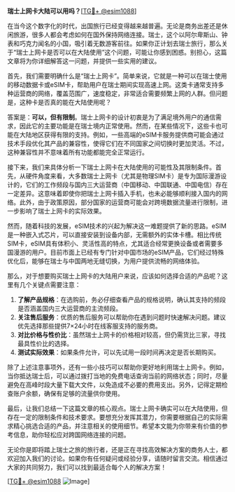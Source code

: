 **瑞士上网卡大陆可以用吗？**[[TG💪+ @esim1088](https://t.me/s/esim1088)]

在当今这个数字化的时代，出国旅行已经变得越来越普遍。无论是商务出差还是休闲旅游，很多人都会考虑如何在国外保持网络连接。瑞士，这个以阿尔卑斯山、钟表和巧克力闻名的小国，吸引着无数游客前往。如果你正计划去瑞士旅行，那么关于“瑞士上网卡是否可以在大陆使用”这个问题，可能让你感到困惑。别担心，这篇文章将为你详细解答这一问题，并提供一些实用的建议。

首先，我们需要明确什么是“瑞士上网卡”。简单来说，它就是一种可以在瑞士使用的移动数据卡或eSIM卡，帮助用户在瑞士期间实现高速上网。这类卡通常支持多种运营商的网络，覆盖范围广，速度稳定，非常适合需要频繁上网的人群。但问题是，这种卡是否真的能在大陆使用呢？

答案是：**可以，但有限制**。瑞士上网卡的设计初衷是为了满足境外用户的通信需求，因此它的主要功能是在瑞士境内正常使用。然而，在某些情况下，这些卡也可能在大陆地区获得有限的支持。例如，一些高端的eSIM卡服务提供商可能会通过技术手段优化其产品的兼容性，使得它们在不同国家之间切换时更加灵活。不过，这种兼容性并不意味着所有功能都能完全正常运行。

接下来，我们来具体分析一下瑞士上网卡在大陆使用的可能性及其限制条件。首先，从硬件角度来看，大多数瑞士上网卡（尤其是物理SIM卡）是专为国际漫游设计的，它们的工作频段与国内三大运营商（中国移动、中国联通、中国电信）存在一定差异。这意味着即使你把瑞士上网卡插入手机，也未必能够顺利接入国内的网络。此外，由于政策原因，部分国家的运营商可能会对跨境数据流量进行限制，进一步影响了瑞士上网卡的实际效果。

然而，随着科技的发展，eSIM技术的兴起为解决这一难题提供了新的思路。eSIM是一种嵌入式芯片，可以直接安装到设备内部，无需额外的实体卡槽。相比传统SIM卡，eSIM具有体积小、灵活性高的特点，尤其适合经常更换设备或者需要多国漫游的用户。目前市面上已经有专门针对中国市场的eSIM产品，它们经过特殊优化后，能够在瑞士与中国两地无缝切换，为用户提供流畅的网络体验。

那么，对于想要购买瑞士上网卡的大陆用户来说，应该如何选择合适的产品呢？这里有几个关键点需要注意：

1. **了解产品规格**：在选购前，务必仔细查看产品的规格说明，确认其支持的频段是否涵盖国内三大运营商的主流频段。
2. **关注售后服务**：优质的售后服务可以帮助你在遇到问题时快速解决问题。建议优先选择那些提供7×24小时在线客服支持的服务商。
3. **对比价格与性价比**：虽然瑞士上网卡的价格相对较高，但仍需货比三家，寻找最具性价比的选择。
4. **测试实际效果**：如果条件允许，可以先试用一段时间再决定是否长期购买。

除了上述注意事项外，还有一些小技巧可以帮助你更好地利用瑞士上网卡。例如，当你抵达瑞士后，可以通过拨打当地的免费电话查询当前的网络状态；同时，尽量避免在高峰时段大量下载大文件，以免造成不必要的费用支出。另外，记得定期检查账户余额，确保有足够的流量供你使用。

最后，让我们总结一下这篇文章的核心观点。瑞士上网卡确实可以在大陆使用，但存在一定的限制条件和技术要求。要想充分发挥其潜力，你需要根据自己的实际需求精心挑选合适的产品，并注意相关的使用细节。希望本文能为你带来有价值的参考信息，助你轻松应对跨国网络连接的问题。

无论你是即将踏上瑞士之旅的旅行者，还是正在寻找高效解决方案的商务人士，都欢迎加入我们的讨论。如果你有任何疑问或经验分享，请随时留言交流。相信通过大家的共同努力，我们可以找到最适合每个人的解决方案！

[[TG💪+ @esim1088](https://t.me/s/esim1088) ![Image](https://i.postimg.cc/4NQfJmqS/Snipaste-2025-05-13-00-14-12.png)]